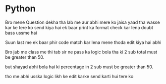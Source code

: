 # Python

Bro mene Question dekha tha lab me aur abhi mere ko jaisa yaad tha wasse kar ke tere ko send kiya hai ek baar print ka format check kar lena doubt bass ussme hai


Suun last me ek baar phir code match kar lena mene thoda edit kiya hai abhi

Bro jab me class me thi tab sir ne pass ka logic bola tha ki 2 sub total must be greater than 50.

but shayad abhi bola hai ki percentage in 2 sub must be greater than 50.

tho me abhi usska logic likh ke edit karke send karti hui tere ko

